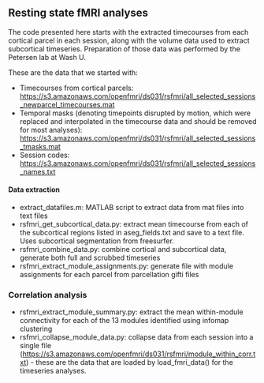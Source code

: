 ## Resting state fMRI analyses

The code presented here starts with the extracted timecourses from each cortical parcel in each session, along with the volume data used to extract subcortical timeseries.  Preparation of those data was performed by the Petersen lab at Wash U.

These are the data that we started with:

* Timecourses from cortical parcels: https://s3.amazonaws.com/openfmri/ds031/rsfmri/all_selected_sessions_newparcel_timecourses.mat
* Temporal masks (denoting timepoints disrupted by motion, which were replaced and interpolated in the timecourse data and should be removed for most analyses): https://s3.amazonaws.com/openfmri/ds031/rsfmri/all_selected_sessions_tmasks.mat
* Session codes: https://s3.amazonaws.com/openfmri/ds031/rsfmri/all_selected_sessions_names.txt

#### Data extraction

* extract_datafiles.m: MATLAB script to extract data from mat files into text files
* rsfmri_get_subcortical_data.py: extract mean timecourse from each of the subcortical regions listed in aseg_fields.txt and save to a text file.  Uses subcortical segmentation from freesurfer.
* rsfmri_combine_data.py: combine cortical and subcortical data, generate both full and scrubbed timeseries
* rsfmri_extract_module_assignments.py: generate file with module assignments for each parcel from parcellation gifti files

### Correlation analysis

* rsfmri_extract_module_summary.py: extract the mean within-module connectivity for each of the 13 modules identified using infomap clustering
* rsfmri_collapse_module_data.py: collapse data from each session into a single file (https://s3.amazonaws.com/openfmri/ds031/rsfmri/module_within_corr.txt) - these are the data that are loaded by load_fmri_data() for the timeseries analyses.